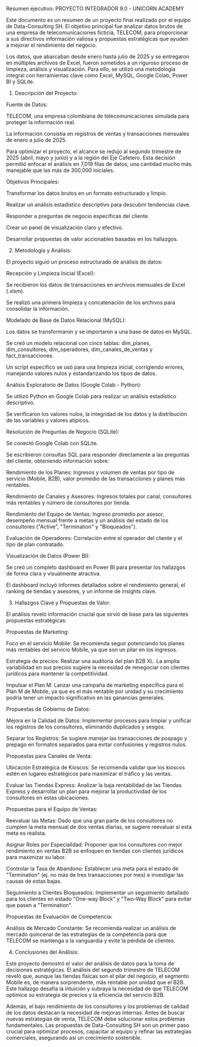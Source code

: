 Resumen ejecutivo: PROYECTO INTEGRADOR 9.0 - UNICORN ACADEMY 

Este documento es un resumen de un proyecto final realizado por el equipo de Data-Consulting SH. El objetivo principal fue analizar datos brutos de una empresa de telecomunicaciones ficticia, TELECOM, para proporcionar a sus directivos información valiosa y propuestas estratégicas que ayuden a mejorar el rendimiento del negocio.

Los datos, que abarcaban desde enero hasta julio de 2025 y se entregaron en múltiples archivos de Excel, fueron sometidos a un riguroso proceso de limpieza, análisis y visualización. Para ello, se utilizó una metodología integral con herramientas clave como Excel, MySQL, Google Colab, Power BI y SQLite.

1. Descripción del Proyecto:
   
Fuente de Datos:

TELECOM, una empresa colombiana de telecomunicaciones simulada para proteger la información real.

La información consistía en registros de ventas y transacciones mensuales de enero a julio de 2025.

Para optimizar el proyecto, el alcance se redujo al segundo trimestre de 2025 (abril, mayo y junio) y a la región del Eje Cafetero. Esta decisión permitió enfocar el análisis en 7,019 filas de datos, una cantidad mucho más manejable que las más de 300,000 iniciales.

Objetivos Principales:

Transformar los datos brutos en un formato estructurado y limpio.

Realizar un análisis estadístico descriptivo para descubrir tendencias clave.

Responder a preguntas de negocio específicas del cliente.

Crear un panel de visualización claro y efectivo.

Desarrollar propuestas de valor accionables basadas en los hallazgos.

2. Metodología y Análisis:
   
El proyecto siguió un proceso estructurado de análisis de datos:

Recepción y Limpieza Inicial (Excel):

Se recibieron los datos de transacciones en archivos mensuales de Excel (.xlsm).

Se realizó una primera limpieza y concatenación de los archivos para consolidar la información.

Modelado de Base de Datos Relacional (MySQL):

Los datos se transformaron y se importaron a una base de datos en MySQL.

Se creó un modelo relacional con cinco tablas: dim_planes, dim_consultores, dim_operadores, dim_canales_de_ventas y fact_transacciones.

Un script específico se usó para una limpieza inicial, corrigiendo errores, manejando valores nulos y estandarizando los tipos de datos.

Análisis Exploratorio de Datos (Google Colab - Python):

Se utilizó Python en Google Colab para realizar un análisis estadístico descriptivo.

Se verificaron los valores nulos, la integridad de los datos y la distribución de las variables y valores atípicos.

Resolución de Preguntas de Negocio (SQLite):

Se conectó Google Colab con SQLite.

Se escribieron consultas SQL para responder directamente a las preguntas del cliente, obteniendo información sobre:

Rendimiento de los Planes: Ingresos y volumen de ventas por tipo de servicio (Mobile, B2B), valor promedio de las transacciones y planes más rentables.

Rendimiento de Canales y Asesores: Ingresos totales por canal, consultores más rentables y número de consultores por tienda.

Rendimiento del Equipo de Ventas: Ingreso promedio por asesor, desempeño mensual frente a metas y un análisis del estado de los consultores ("Active", "Termination" y "Bloqueados").

Evaluación de Operadores: Correlación entre el operador del cliente y el tipo de plan contratado.

Visualización de Datos (Power BI):

Se creó un completo dashboard en Power BI para presentar los hallazgos de forma clara y visualmente atractiva.

El dashboard incluyó informes detallados sobre el rendimiento general, el ranking de tiendas y asesores, y un informe de insights clave.

3. Hallazgos Clave y Propuestas de Valor:
   
El análisis reveló información crucial que sirvió de base para las siguientes propuestas estratégicas:

Propuestas de Marketing:

Foco en el servicio Mobile: Se recomienda seguir potenciando los planes más rentables del servicio Mobile, ya que son un pilar en los ingresos.

Estrategia de precios: Realizar una auditoría del plan B2B XL. La amplia variabilidad en sus precios sugiere la necesidad de renegociar con clientes jurídicos para mantener la competitividad.

Impulsar el Plan M: Lanzar una campaña de marketing específica para el Plan M de Mobile, ya que es el más rentable por unidad y su crecimiento podría tener un impacto significativo en las ganancias generales.

Propuestas de Gobierno de Datos:

Mejora en la Calidad de Datos: Implementar procesos para limpiar y unificar los registros de los consultores, eliminando duplicados y sesgos.

Separar los Registros: Se sugiere manejar las transacciones de pospago y prepago en formatos separados para evitar confusiones y registros nulos.

Propuestas para Canales de Venta:

Ubicación Estratégica de Kioscos: Se recomienda validar que los kioscos estén en lugares estratégicos para maximizar el tráfico y las ventas.

Evaluar las Tiendas Express: Analizar la baja rentabilidad de las Tiendas Express y desarrollar un plan para mejorar la productividad de los consultores en estas ubicaciones.

Propuestas para el Equipo de Ventas:

Reevaluar las Metas: Dado que una gran parte de los consultores no cumplen la meta mensual de dos ventas diarias, se sugiere reevaluar si esta meta es realista.

Asignar Roles por Especialidad: Proponer que los consultores con mejor rendimiento en ventas B2B se enfoquen en tiendas con clientes jurídicos para maximizar su labor.

Controlar la Tasa de Abandono: Establecer una meta para el estado de "Termination" (ej. no más de tres transacciones por mes) e investigar las causas de estas bajas.

Seguimiento a Clientes Bloqueados: Implementar un seguimiento detallado para los clientes en estado "One-way Block" y "Two-Way Block" para evitar que pasen a "Termination".

Propuestas de Evaluación de Competencia:

Análisis de Mercado Constante: Se recomienda realizar un análisis de mercado quincenal de las estrategias de la competencia para que TELECOM se mantenga a la vanguardia y evite la pérdida de clientes.

4. Conclusiones del Análisis:
   
Este proyecto demostró el valor del análisis de datos para la toma de decisiones estratégicas. El análisis del segundo trimestre de TELECOM reveló que, aunque las tiendas físicas son el pilar del negocio, el segmento Mobile es, de manera sorprendente, más rentable por unidad que el B2B. Este hallazgo desafía la intuición y subraya la necesidad de que TELECOM optimice su estrategia de precios y la eficiencia del servicio B2B.

Además, el bajo rendimiento de los consultores y los problemas de calidad de los datos destacan la necesidad de mejoras internas. Antes de buscar nuevas estrategias de venta, TELECOM debe solucionar estos problemas fundamentales. Las propuestas de Data-Consulting SH son un primer paso crucial para optimizar procesos, capacitar al equipo y refinar las estrategias comerciales, asegurando así un crecimiento sostenible.







